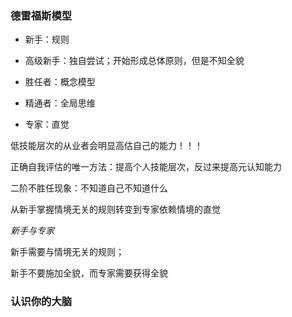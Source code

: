 ### 德雷福斯模型

- 新手：规则

- 高级新手：独自尝试；开始形成总体原则，但是不知全貌

- 胜任者：概念模型

- 精通者：全局思维

- 专家：直觉

低技能层次的从业者会明显高估自己的能力！！！

正确自我评估的唯一方法：提高个人技能层次，反过来提高元认知能力

二阶不胜任现象：不知道自己不知道什么

从新手掌握情境无关的规则转变到专家依赖情境的直觉



*新手与专家*

新手需要与情境无关的规则；

新手不要施加全貌，而专家需要获得全貌

### 认识你的大脑

